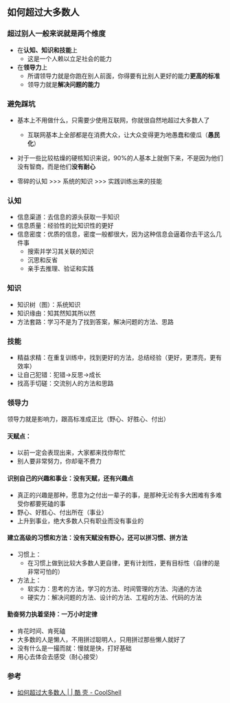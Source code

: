 ## 如何超过大多数人

### 超过别人一般来说就是两个维度

* 在**认知、知识和技能**上
  * 这是一个人赖以立足社会的能力
* 在**领导力**上
  * 所谓领导力就是你跑在别人前面，你得要有比别人更好的能力**更高的标准**
  * 领导力就是**解决问题的能力**

### 避免踩坑

* 基本上不用做什么，只需要少使用互联网，你就很自然地超过大多数人了
  * 互联网基本上全部都是在消费大众，让大众变得更为地愚蠢和傻瓜（**愚民化**）

* 对于一些比较枯燥的硬核知识来说，90%的人基本上就倒下来，不是因为他们没有智商，而是他们**没有耐心**

* 零碎的认知 >>> 系统的知识 >>> 实践训练出来的技能

### 认知

* 信息渠道：去信息的源头获取一手知识
* 信息质量：经验性的比知识性的更好
* 信息密度：优质的信息，密度一般都很大，因为这种信息会逼着你去干这么几件事
  * 搜索并学习其关联的知识
  * 沉思和反省
  * 亲手去推理、验证和实践

### 知识

* 知识树（图）：系统知识
* 知识缘由：知其然知其所以然
* 方法套路：学习不是为了找到答案，解决问题的方法、思路

### 技能

* 精益求精：在重复训练中，找到更好的方法，总结经验（更好，更漂亮，更有效率）
* 让自己犯错：犯错->反思->成长
* 找高手切磋：交流别人的方法和思路

### 领导力

领导力就是影响力，跟高标准成正比（野心、好胜心、付出）

#### 天赋点：

* 以前一定会表现出来，大家都来找你帮忙
* 别人要非常努力，你却毫不费力

#### 识别自己的兴趣和事业：没有天赋，还有兴趣点

* 真正的兴趣是那种，愿意为之付出一辈子的事，是那种无论有多大困难有多难受你都要死磕的事
* 野心、好胜心、付出所在（事业）
* 上升到事业，绝大多数人只有职业而没有事业的

#### 建立高级的习惯和方法：没有天赋没有野心，还可以拼习惯、拼方法

* 习惯上：
  * 在习惯上做到比较大多数人更自律，更有计划性，更有目标性（自律的是非常可怕的）
* 方法上：
  * 软实力：思考的方法，学习的方法、时间管理的方法、沟通的方法
  * 硬实力：解决问题的方法、设计的方法、工程的方法、代码的方法

#### 勤奋努力执着坚持：一万小时定律

* 肯花时间、肯死磕
* 大多数的人是懒人，不用拼过聪明人，只用拼过那些懒人就好了
* 没有什么是一撮而就：慢就是快，打好基础
* 用心去体会去感受（耐心接受）

### 参考

* [如何超过大多数人 | | 酷 壳 - CoolShell](https://coolshell.cn/articles/19464.html)